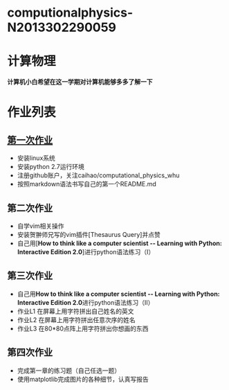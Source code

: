 # computionalphysics-N2013302290059
计算物理
======
**计算机小白希望在这一学期对计算机能够多多了解一下**
# 作业列表

## [第一次作业](https://stackedit.io/editor)
- 安装linux系统
- 安装python 2.7运行环境
- 注册github账户，关注caihao/computational_physics_whu
- 按照markdown语法书写自己的第一个README.md

## 第二次作业
- 自学vim相关操作
- 安装贺翀师兄写的vim插件[Thesaurus Query]并点赞
- 自己用[**How to think like a computer scientist -- Learning with Python: Interactive Edition 2.0**]进行python语法练习（I）

## 第三次作业
- 自己用**How to think like a computer scientist -- Learning with Python: Interactive Edition 2.0**进行python语法练习（II）
- 作业L1 在屏幕上用字符拼出自己姓名的英文
- 作业L2 在屏幕上用字符拼出任意次序的姓名
- 作业L3 在80*80点阵上用字符拼出你想画的东西

 
## 第四次作业
- 完成第一章的练习题（自己任选一题）
- 使用matplotlib完成图片的各种细节，认真写报告
